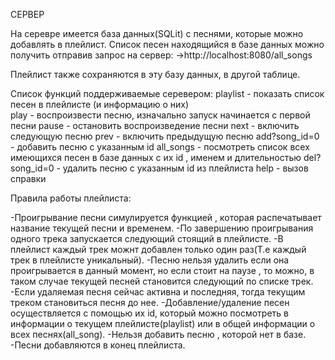 СЕРВЕР

На серевре имеется база данных(SQLit) с песнями, которые можно добавлять в плейлист.
Список песен находящийся в базе данных можно получить отправив запрос на сервер:
->http://localhost:8080/all_songs

Плейлист также сохраняются в эту базу данных, в другой таблице.

Список функций поддерживаемые серевером:
playlist 		- показать список песен в плейлисте (и информацию о них)  
play     		- воспроизвести песню, изначально запуск начинается с первой песни
pause    		- остановить воспроизведение песни
next     		- включить следующую песню
prev     		- включить предыдущую песню
add?song_id=0	- добавить песню с указанным id
all_songs 		- посмотреть список всех имеющихся песен в базе данных с их id , именем и длительностью
del?song_id=0 	- удалить песню с указанным id из плейлиста
help 			- вызов справки


Правила работы плейлиста:

-Проигрывание песни симулируется функцией , которая распечатывает название текущей песни и временем.
-По завершению проигрывания одного трека запускается следующий стоящий в плейлисте.
-В плейлист каждый трек можнт добавлен только один раз(Т.е каждый трек в плейлисте уникальный).
-Песню нельзя удалить если она проигрывается в данный момент, но если стоит на паузе , то можно,
в таком случае текущей песней становится следующий по списке трек.
-Если удаляемая песня сейчас активна  и последняя, тогда текущим треком становиться песня до нее.
-Добавление/удаление песен осуществляется с помощью их id, который можно посмотреть в информации
о текущем плейлисте(playlist) или в общей информации о всех песнях(all_song).
-Нельзя добавить песню , которой нет в базе.
-Песни добавляются в конец плейлиста.
